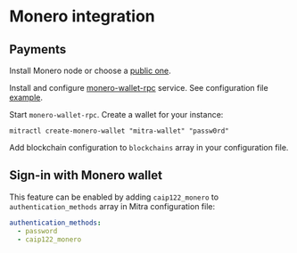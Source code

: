 # Monero integration

## Payments

Install Monero node or choose a [public one](https://monero.fail/).

Install and configure [monero-wallet-rpc](https://monerodocs.org/interacting/monero-wallet-rpc-reference/) service. See configuration file [example](../contrib/monero/wallet.conf).

Start `monero-wallet-rpc`. Create a wallet for your instance:

```
mitractl create-monero-wallet "mitra-wallet" "passw0rd"
```

Add blockchain configuration to `blockchains` array in your configuration file.

## Sign-in with Monero wallet

This feature can be enabled by adding `caip122_monero` to `authentication_methods` array in Mitra configuration file:

```yaml
authentication_methods:
  - password
  - caip122_monero
```
